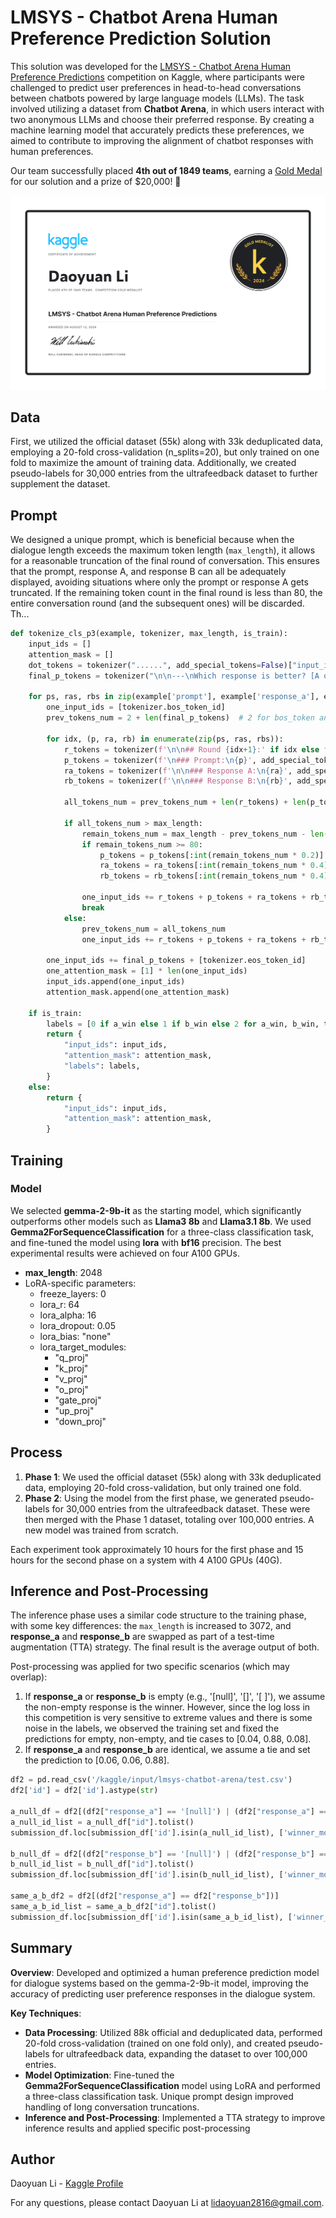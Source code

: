 
# LMSYS - Chatbot Arena Human Preference Prediction Solution

This solution was developed for the [LMSYS - Chatbot Arena Human Preference Predictions](https://www.kaggle.com/competitions/lmsys-chatbot-arena/overview) competition on Kaggle, where participants were challenged to predict user preferences in head-to-head conversations between chatbots powered by large language models (LLMs). The task involved utilizing a dataset from **Chatbot Arena**, in which users interact with two anonymous LLMs and choose their preferred response. By creating a machine learning model that accurately predicts these preferences, we aimed to contribute to improving the alignment of chatbot responses with human preferences.

Our team successfully placed **4th out of 1849 teams**, earning a [Gold Medal](https://www.kaggle.com/certification/competitions/distiller/lmsys-chatbot-arena) for our solution and a prize of $20,000! 🏅

![Daoyuan Li - LMSYS](./Daoyuan%20Li%20-%20LMSYS%20-%20Chatbot%20Arena%20Human%20Preference%20Predictions.png)

## Data
First, we utilized the official dataset (55k) along with 33k deduplicated data, employing a 20-fold cross-validation (n_splits=20), but only trained on one fold to maximize the amount of training data. Additionally, we created pseudo-labels for 30,000 entries from the ultrafeedback dataset to further supplement the dataset.

## Prompt
We designed a unique prompt, which is beneficial because when the dialogue length exceeds the maximum token length (`max_length`), it allows for a reasonable truncation of the final round of conversation. This ensures that the prompt, response A, and response B can all be adequately displayed, avoiding situations where only the prompt or response A gets truncated. If the remaining token count in the final round is less than 80, the entire conversation round (and the subsequent ones) will be discarded. Th...

```python
def tokenize_cls_p3(example, tokenizer, max_length, is_train):
    input_ids = []
    attention_mask = []
    dot_tokens = tokenizer("......", add_special_tokens=False)["input_ids"]
    final_p_tokens = tokenizer("\n\n---\nWhich response is better? [A or B or tie]\nAnswer: ", add_special_tokens=False)["input_ids"]

    for ps, ras, rbs in zip(example['prompt'], example['response_a'], example['response_b']):
        one_input_ids = [tokenizer.bos_token_id]
        prev_tokens_num = 2 + len(final_p_tokens)  # 2 for bos_token and eos_token

        for idx, (p, ra, rb) in enumerate(zip(ps, ras, rbs)):
            r_tokens = tokenizer(f'\n\n## Round {idx+1}:' if idx else f'## Round {idx+1}:', add_special_tokens=False)["input_ids"]
            p_tokens = tokenizer(f'\n### Prompt:\n{p}', add_special_tokens=False)["input_ids"]
            ra_tokens = tokenizer(f'\n\n### Response A:\n{ra}', add_special_tokens=False)["input_ids"]
            rb_tokens = tokenizer(f'\n\n### Response B:\n{rb}', add_special_tokens=False)["input_ids"]

            all_tokens_num = prev_tokens_num + len(r_tokens) + len(p_tokens) + len(ra_tokens) + len(rb_tokens

            if all_tokens_num > max_length:
                remain_tokens_num = max_length - prev_tokens_num - len(r_tokens) - 3 * len(dot_tokens)
                if remain_tokens_num >= 80:
                    p_tokens = p_tokens[:int(remain_tokens_num * 0.2)] + dot_tokens if len(p_tokens) > int(remain_tokens_num * 0.2) else p_tokens
                    ra_tokens = ra_tokens[:int(remain_tokens_num * 0.4)] + dot_tokens if len(ra_tokens) > int(remain_tokens_num * 0.4) else ra_tokens
                    rb_tokens = rb_tokens[:int(remain_tokens_num * 0.4)] + dot_tokens if len(rb_tokens) > int(remain_tokens_num * 0.4) else rb_tokens

                one_input_ids += r_tokens + p_tokens + ra_tokens + rb_tokens
                break
            else:
                prev_tokens_num = all_tokens_num
                one_input_ids += r_tokens + p_tokens + ra_tokens + rb_tokens

        one_input_ids += final_p_tokens + [tokenizer.eos_token_id]
        one_attention_mask = [1] * len(one_input_ids)
        input_ids.append(one_input_ids)
        attention_mask.append(one_attention_mask)

    if is_train:
        labels = [0 if a_win else 1 if b_win else 2 for a_win, b_win, tie in zip(example['winner_model_a'], example['winner_model_b'], example['winner_tie'])]
        return {
            "input_ids": input_ids,
            "attention_mask": attention_mask,
            "labels": labels,
        }
    else:
        return {
            "input_ids": input_ids,
            "attention_mask": attention_mask,
        }
```
## Training

### Model
We selected **gemma-2-9b-it** as the starting model, which significantly outperforms other models such as **Llama3 8b** and **Llama3.1 8b**. We used **Gemma2ForSequenceClassification** for a three-class classification task, and fine-tuned the model using **lora** with **bf16** precision. The best experimental results were achieved on four A100 GPUs.

- **max_length**: 2048
- LoRA-specific parameters:
  - freeze_layers: 0
  - lora_r: 64
  - lora_alpha: 16
  - lora_dropout: 0.05
  - lora_bias: "none"
  - lora_target_modules:
    - "q_proj"
    - "k_proj"
    - "v_proj"
    - "o_proj"
    - "gate_proj"
    - "up_proj"
    - "down_proj"

## Process
1. **Phase 1**: We used the official dataset (55k) along with 33k deduplicated data, employing 20-fold cross-validation, but only trained one fold.
2. **Phase 2**: Using the model from the first phase, we generated pseudo-labels for 30,000 entries from the ultrafeedback dataset. These were then merged with the Phase 1 dataset, totaling over 100,000 entries. A new model was trained from scratch.

Each experiment took approximately 10 hours for the first phase and 15 hours for the second phase on a system with 4 A100 GPUs (40G).

## Inference and Post-Processing

The inference phase uses a similar code structure to the training phase, with some key differences: the `max_length` is increased to 3072, and **response_a** and **response_b** are swapped as part of a test-time augmentation (TTA) strategy. The final result is the average output of both.

Post-processing was applied for two specific scenarios (which may overlap):
1. If **response_a** or **response_b** is empty (e.g., '[null]', '[]', '[ ]'), we assume the non-empty response is the winner. However, since the log loss in this competition is very sensitive to extreme values and there is some noise in the labels, we observed the training set and fixed the predictions for empty, non-empty, and tie cases to [0.04, 0.88, 0.08].
2. If **response_a** and **response_b** are identical, we assume a tie and set the prediction to [0.06, 0.06, 0.88].

```python
df2 = pd.read_csv('/kaggle/input/lmsys-chatbot-arena/test.csv')
df2['id'] = df2['id'].astype(str)

a_null_df = df2[(df2["response_a"] == '[null]') | (df2["response_a"] == '[]') | (df2["response_a"] == '[ ]') | (df2["response_a"] == '[  ]') | (df2["response_a"] == '[""]') | (df2["response_a"] == '["",""]')]
a_null_id_list = a_null_df["id"].tolist()
submission_df.loc[submission_df['id'].isin(a_null_id_list), ['winner_model_a', 'winner_model_b', 'winner_tie']] = [0.04, 0.88, 0.08]

b_null_df = df2[(df2["response_b"] == '[null]') | (df2["response_b"] == '[]') | (df2["response_b"] == '[ ]') | (df2["response_b"] == '[  ]') | (df2["response_b"] == '[""]') | (df2["response_b"] == '["",""]')]
b_null_id_list = b_null_df["id"].tolist()
submission_df.loc[submission_df['id'].isin(b_null_id_list), ['winner_model_a', 'winner_model_b', 'winner_tie']] = [0.88, 0.04, 0.08]

same_a_b_df2 = df2[(df2["response_a"] == df2["response_b"])]
same_a_b_id_list = same_a_b_df2["id"].tolist()
submission_df.loc[submission_df['id'].isin(same_a_b_id_list), ['winner_model_a', 'winner_model_b', 'winner_tie']] = [0.06, 0.06, 0.88]
```

## Summary

**Overview**: Developed and optimized a human preference prediction model for dialogue systems based on the gemma-2-9b-it model, improving the accuracy of predicting user preference responses in the dialogue system.

**Key Techniques**:
- **Data Processing**: Utilized 88k official and deduplicated data, performed 20-fold cross-validation (trained on one fold only), and created pseudo-labels for ultrafeedback data, expanding the dataset to over 100,000 entries.
- **Model Optimization**: Fine-tuned the **Gemma2ForSequenceClassification** model using LoRA and performed a three-class classification task. Unique prompt design improved handling of long conversation truncations.
- **Inference and Post-Processing**: Implemented a TTA strategy to improve inference results and applied specific post-processing


## Author

Daoyuan Li - [Kaggle Profile](https://www.kaggle.com/distiller)

For any questions, please contact Daoyuan Li at lidaoyuan2816@gmail.com.
